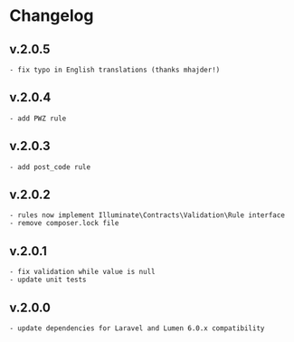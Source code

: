 # Changelog
## v.2.0.5
    - fix typo in English translations (thanks mhajder!)
## v.2.0.4
    - add PWZ rule
## v.2.0.3
    - add post_code rule
## v.2.0.2
    - rules now implement Illuminate\Contracts\Validation\Rule interface
    - remove composer.lock file
## v.2.0.1
    - fix validation while value is null
    - update unit tests
## v.2.0.0
    - update dependencies for Laravel and Lumen 6.0.x compatibility